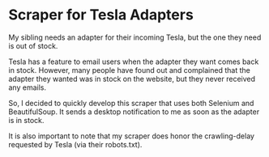 # Scraper for Tesla Adapters

My sibling needs an adapter for their incoming Tesla, but the one they need is out of stock.

Tesla has a feature to email users when the adapter they want comes back in stock.
However, many people have found out and complained that the adapter they wanted was in stock on the website, but they never received any emails.

So, I decided to quickly develop this scraper that uses both Selenium and BeautifulSoup. It sends a desktop notification to me as soon as the adapter is in stock.

It is also important to note that my scraper does honor the crawling-delay requested by Tesla (via their robots.txt).

